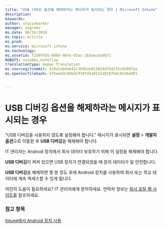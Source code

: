 ```yaml
---
title: "USB 디버깅 옵션을 해제하라는 메시지가 표시되는 경우 | Microsoft Intune"
description: 
keywords: 
author: staciebarker
manager: angrobe
ms.date: 06/16/2016
ms.topic: article
ms.prod: 
ms.service: microsoft-intune
ms.technology: 
ms.assetid: f250f455-898d-46fe-93ac-2b3aec6a0b71
ROBOTS: noindex,nofollow
translationtype: Human Translation
ms.sourcegitcommit: 618e2abda642c3b9b2e813824dfd4235c9309faa
ms.openlocfilehash: bfbeed3c09bdc93dfd3a8151d8107bdc6636e981


---
```


# USB 디버깅 옵션을 해제하라는 메시지가 표시되는 경우

"USB 디버깅을 사용하지 않도록 설정해야 합니다." 메시지가 표시되면 **설정** > **개발자 옵션**으로 이동한 후 **USB 디버깅**을 해제해야 합니다.

IT 관리자는 Android 장치에서 회사 데이터 보호하기 위해 이 설정을 해제해야 합니다.

**USB 디버깅**이 켜져 있으면 USB 장치가 연결되었을 때 장치 데이터가 덜 안전합니다.

**USB 디버깅**을 해제하면 몇 분 정도 후에 Android 장치를 사용하여 회사 또는 학교 데이터에 계속 액세스할 수 있게 됩니다.

여전히 도움이 필요하세요? IT 관리자에게 문의하세요. 연락처 정보는 [회사 포털 웹 사이트](http://portal.manage.microsoft.com)를 참조하세요.

### 참고 항목
[Intune에서 Android 장치 사용](using-your-android-device-with-intune.md)



<!--HONumber=Jul16_HO4-->


